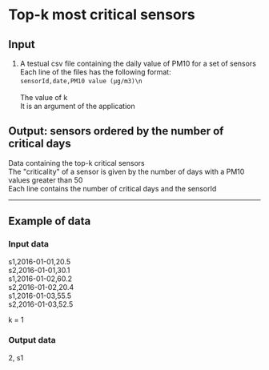 # Top-k most critical sensors
## Input
1) A testual csv file containing the daily value of PM10 for a set of sensors<br>
Each line of the files has the following format:<br> `sensorId,date,PM10 value (μg/m3)\n`
<br><br>
The value of k <br>
It is an argument of the application

## Output: sensors ordered by the number of critical days
Data containing the top-k critical sensors<br>
The "criticality" of a sensor is given by the number of days with a PM10 values greater than 50<br>
Each line contains the number of critical days and the sensorId

---
## Example of data

### Input data
s1,2016-01-01,20.5<br>
s2,2016-01-01,30.1<br>
s1,2016-01-02,60.2<br>
s2,2016-01-02,20.4<br>
s1,2016-01-03,55.5<br>
s2,2016-01-03,52.5<br>

k = 1<br>

### Output data
2, s1